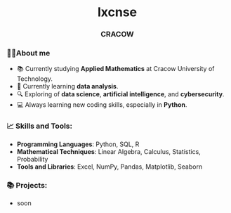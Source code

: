 <h1 align="center">lxcnse</h1>
<h3 align="center">CRACOW</h3>

### 👨‍💻About me
- 📚 Currently studying **Applied Mathematics** at Cracow University of Technology.
- 🧠 Currently learning **data analysis**.
- 🔍 Exploring of **data science**, **artificial intelligence**, and **cybersecurity**.
- 💻 Always learning new coding skills, especially in **Python**.

### 📈 Skills and Tools:
- **Programming Languages**: Python, SQL, R
- **Mathematical Techniques**: Linear Algebra, Calculus, Statistics, Probability
- **Tools and Libraries**: Excel, NumPy, Pandas, Matplotlib, Seaborn

### 📚 Projects:
- soon
